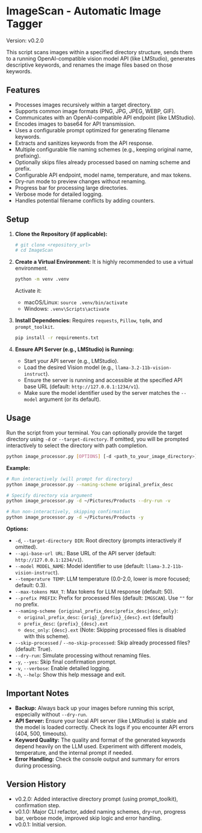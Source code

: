 # ImageScan - Automatic Image Tagger

Version: v0.2.0

This script scans images within a specified directory structure, sends them to a running OpenAI-compatible vision model API (like LMStudio), generates descriptive keywords, and renames the image files based on those keywords.

## Features

*   Processes images recursively within a target directory.
*   Supports common image formats (PNG, JPG, JPEG, WEBP, GIF).
*   Communicates with an OpenAI-compatible API endpoint (like LMStudio).
*   Encodes images to base64 for API transmission.
*   Uses a configurable prompt optimized for generating filename keywords.
*   Extracts and sanitizes keywords from the API response.
*   Multiple configurable file naming schemes (e.g., keeping original name, prefixing).
*   Optionally skips files already processed based on naming scheme and prefix.
*   Configurable API endpoint, model name, temperature, and max tokens.
*   Dry-run mode to preview changes without renaming.
*   Progress bar for processing large directories.
*   Verbose mode for detailed logging.
*   Handles potential filename conflicts by adding counters.

## Setup

1.  **Clone the Repository (if applicable):**
    ```bash
    # git clone <repository_url>
    # cd ImageScan
    ```

2.  **Create a Virtual Environment:**
    It is highly recommended to use a virtual environment.
    ```bash
    python -m venv .venv
    ```
    Activate it:
    *   macOS/Linux: `source .venv/bin/activate`
    *   Windows: `.venv\Scripts\activate`

3.  **Install Dependencies:**
    Requires `requests`, `Pillow`, `tqdm`, and `prompt_toolkit`.
    ```bash
    pip install -r requirements.txt
    ```

4.  **Ensure API Server (e.g., LMStudio) is Running:**
    *   Start your API server (e.g., LMStudio).
    *   Load the desired Vision model (e.g., `llama-3.2-11b-vision-instruct`).
    *   Ensure the server is running and accessible at the specified API base URL (default: `http://127.0.0.1:1234/v1`).
    *   Make sure the model identifier used by the server matches the `--model` argument (or its default).

## Usage

Run the script from your terminal. You can optionally provide the target directory using `-d` or `--target-directory`. If omitted, you will be prompted interactively to select the directory with path completion.

```bash
python image_processor.py [OPTIONS] [-d <path_to_your_image_directory>]
```

**Example:**

```bash
# Run interactively (will prompt for directory)
python image_processor.py --naming-scheme original_prefix_desc

# Specify directory via argument
python image_processor.py -d ~/Pictures/Products --dry-run -v

# Run non-interactively, skipping confirmation
python image_processor.py -d ~/Pictures/Products -y 
```

**Options:**

*   `-d`, `--target-directory DIR`: Root directory (prompts interactively if omitted).
*   `--api-base-url URL`: Base URL of the API server (default: `http://127.0.0.1:1234/v1`).
*   `--model MODEL_NAME`: Model identifier to use (default: `llama-3.2-11b-vision-instruct`).
*   `--temperature TEMP`: LLM temperature (0.0-2.0, lower is more focused; default: 0.3).
*   `--max-tokens MAX_T`: Max tokens for LLM response (default: 50).
*   `--prefix PREFIX`: Prefix for processed files (default: `IMGSCAN`). Use `""` for no prefix.
*   `--naming-scheme {original_prefix_desc|prefix_desc|desc_only}`:
    *   `original_prefix_desc`: `{orig}_{prefix}_{desc}.ext` (default)
    *   `prefix_desc`: `{prefix}_{desc}.ext`
    *   `desc_only`: `{desc}.ext` (Note: Skipping processed files is disabled with this scheme).
*   `--skip-processed` / `--no-skip-processed`: Skip already processed files? (default: True).
*   `--dry-run`: Simulate processing without renaming files.
*   `-y`, `--yes`: Skip final confirmation prompt.
*   `-v`, `--verbose`: Enable detailed logging.
*   `-h`, `--help`: Show this help message and exit.

## Important Notes

*   **Backup:** Always back up your images before running this script, especially without `--dry-run`.
*   **API Server:** Ensure your local API server (like LMStudio) is stable and the model is loaded correctly. Check its logs if you encounter API errors (404, 500, timeouts).
*   **Keyword Quality:** The quality and format of the generated keywords depend heavily on the LLM used. Experiment with different models, temperature, and the internal prompt if needed.
*   **Error Handling:** Check the console output and summary for errors during processing.

## Version History

*   v0.2.0: Added interactive directory prompt (using prompt_toolkit), confirmation step.
*   v0.1.0: Major CLI refactor, added naming schemes, dry-run, progress bar, verbose mode, improved skip logic and error handling.
*   v0.0.1: Initial version. 